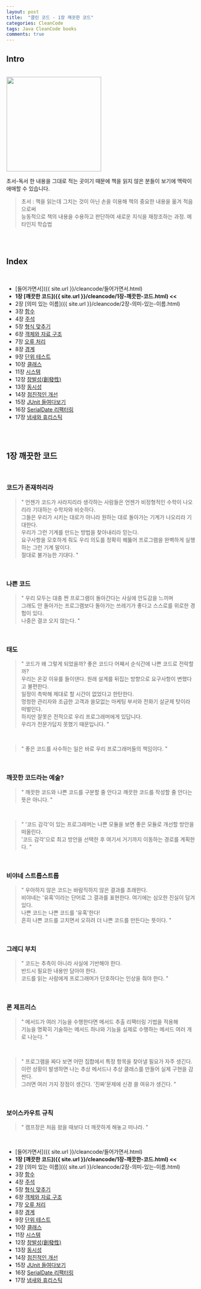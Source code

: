 ```yaml
---
layout: post
title:  "클린 코드 - 1장 깨끗한 코드"
categories: CleanCode
tags: Java CleanCode books 
comments: true
---
```


## Intro
<br/>

<img src="{{ site.url }}/assets/cs/tn-cleancode.jpg" width="250" style="border: 1px solid #e9e9e9;" />

<br/>

초서-독서 한 내용을 그대로 적는 곳이기 때문에 책을 읽지 않은 분들이 보기에 맥락이 애매할 수 있습니다.
> 초서 : 책을 읽는데 그치는 것이 아닌 손을 이용해 책의 중요한 내용을 옮겨 적음으로써  
  능동적으로 책의 내용을 수용하고 판단하여 새로운 지식을 재창조하는 과정. 메타인지 학습법  

<br/>    
<br/> 
  
## Index

<br/>

- [들어가면서]({{ site.url }}/cleancode/들어가면서.html)
- **1장 [깨끗한 코드]({{ site.url }}/cleancode/1장-깨끗한-코드.html) <<**
- 2장 [의미 있는 이름]({{ site.url }}/cleancode/2장-의미-있는-이름.html)
- 3장 [함수](#)
- 4장 [주석](#)
- 5장 [형식 맞추기](#)
- 6장 [객체와 자료 구조](#)
- 7장 [오류 처리](#)
- 8장 [경계](#)
- 9장 [단위 테스트](#)
- 10장 [클래스](#)
- 11장 [시스템](#)
- 12장 [창발성(創發性)](#)
- 13장 [동시성](#)
- 14장 [점진적인 개선](#)
- 15장 [JUnit 들여다보기](#)
- 16장 [SerialDate 리팩터링](#)
- 17장 [냄새와 휴리스틱](#)

<br/>  
<br/>

## 1장 깨끗한 코드

<br/>

### 코드가 존재하리라

> " 언젠가 코드가 사라지리라 생각하는 사람들은 언젠가 비정형적인 수학이 나오리라 기대하는 수학자와 비슷하다.  
그들은 우리가 시키는 대로가 아니라 원하는 대로 돌아가는 기계가 나오리라 기대한다.  
우리가 그런 기계를 만드는 방법을 찾아내리라 믿는다.  
요구사항을 모호하게 줘도 우리 의도를 정확히 꿰뚫어 프로그램을 완벽하게 실행하는 그런 기계 말이다.  
절대로 불가능한 기대다. "

<br/>

### 나쁜 코드

> " 우리 모두는 대충 짠 프로그램이 돌아간다는 사실에 안도감을 느끼며  
그래도 안 돌아가는 프로그램보다 돌아가는 쓰레기가 좋다고 스스로를 위로한 경험이 있다.  
나중은 결코 오지 않는다. "

<br/>

### 태도

> " 코드가 왜 그렇게 되었을까? 좋은 코드다 어째서 순식간에 나쁜 코드로 전락할까?  
우리는 온갖 이유를 들이댄다. 원래 설계를 뒤집는 방향으로 요구사항이 변했다고 불편한다.  
일정이 촉박해 제대로 할 시간이 없었다고 한탄한다.  
멍청한 관리자와 조급한 고객과 쓸모없는 마케팅 부서와 전화기 살균제 탓이라 떠벌인다.  
하지만 잘못은 전적으로 우리 프로그래머에게 있답니다.  
우리가 전문가답지 못했기 때문입니다. "

<br/>

> " 좋은 코드를 사수하는 일은 바로 우리 프로그래머들의 책임이다. "

<br/>

### 깨끗한 코드라는 예술?

> " 깨끗한 코드와 나쁜 코드를 구분할 줄 안다고 깨끗한 코드를 작성할 줄 안다는 뜻은 아니다. "

<br/>

> " '코드 감각'이 있는 프로그래머는 나쁜 모듈을 보면 좋은 모듈로 개선할 방안을 떠올린다.  
'코드 감각'으로 최고 방안을 선택한 후 여기서 거기까지 이동하는 경로를 계획한다. "

<br/>

### 비야네 스트롭스트룹

> " 우아하지 않은 코드는 바람직하지 않은 결과를 초래한다.  
비야네는 '유혹'이라는 단어로 그 결과를 표현한다. 여기에는 심오한 진실이 담겨 있다.  
나쁜 코드는 나쁜 코드를 '유혹'한다!  
흔히 나쁜 코드를 고치면서 오히려 더 나쁜 코드를 만든다는 뜻이다. "

<br/>

### 그레디 부치

> " 코드는 추측이 아니라 사실에 기반해야 한다.  
반드시 필요한 내용만 담아야 한다.  
코드를 읽는 사람에게 프로그래머가 단호하다는 인상을 줘야 한다. "

<br/>

### 론 제프리스

> " 메서드가 여러 기능을 수행한다면 메서드 추출 리팩터링 기법을 적용해  
기능을 명확히 기술하는 메서드 하나와 기능을 실제로 수행하는 메서드 여러 개로 나눈다. "

<br/>

> " 프로그램을 짜다 보면 어떤 집합에서 특정 항목을 찾아낼 필요가 자주 생긴다.  
이런 상황이 발생하면 나는 추상 메서드나 추상 클래스를 만들어 실제 구현을 감싼다.  
그러면 여러 가지 장점이 생긴다. '진짜'문제에 신경 쓸 여유가 생긴다. "

<br/>

### 보이스카우트 규칙

> " 캠프장은 처음 왔을 때보다 더 깨끗하게 해놓고 떠나라. "

<br/>

- [들어가면서]({{ site.url }}/cleancode/들어가면서.html)
- **1장 [깨끗한 코드]({{ site.url }}/cleancode/1장-깨끗한-코드.html) <<**
- 2장 [의미 있는 이름]({{ site.url }}/cleancode/2장-의미-있는-이름.html)
- 3장 [함수](#)
- 4장 [주석](#)
- 5장 [형식 맞추기](#)
- 6장 [객체와 자료 구조](#)
- 7장 [오류 처리](#)
- 8장 [경계](#)
- 9장 [단위 테스트](#)
- 10장 [클래스](#)
- 11장 [시스템](#)
- 12장 [창발성(創發性)](#)
- 13장 [동시성](#)
- 14장 [점진적인 개선](#)
- 15장 [JUnit 들여다보기](#)
- 16장 [SerialDate 리팩터링](#)
- 17장 [냄새와 휴리스틱](#)

<br/>
